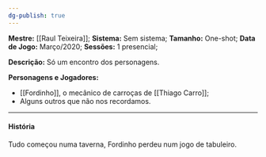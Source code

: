 ```yaml
---
dg-publish: true
---
```

**Mestre:** [[Raul Teixeira]];
**Sistema:**  Sem sistema;
**Tamanho:** One-shot;
**Data de Jogo:** Março/2020;
**Sessões:** 1 presencial;

**Descrição:** Só um encontro dos personagens.

**Personagens e Jogadores:**
- [[Fordinho]], o mecânico de carroças de [[Thiago Carro]];
- Alguns outros que não nos recordamos.
---
#### História
Tudo começou numa taverna, Fordinho perdeu num jogo de tabuleiro.